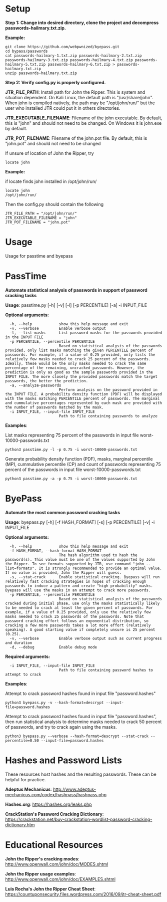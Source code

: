 # Setup

**Step 1: Change into desired directory, clone the project and decompress passwords-hailmary.txt.zip.**

**Example:**

    git clone https://github.com/webpwnized/byepass.git
    cd bypass/passwords
    cat passwords-hailmary-1.txt.zip passwords-hailmary-2.txt.zip passwords-hailmary-3.txt.zip passwords-hailmary-4.txt.zip passwords-hailmary-5.txt.zip passwords-hailmary-6.txt.zip > passwords-hailmary.txt.zip
    unzip passwords-hailmary.txt.zip

**Step 2: Verify config.py is properly configured.** 

**JTR_FILE_PATH**: Install path for John the Ripper. This is
 system and situation dependent. On Kali Linux, the default 
 path is "/usr/share/john". When john is compiled natively,
 the path may be "/opt/john/run/" but the user who installed
 JTR could put it in others directories.

**JTR_EXECUTABLE_FILENAME**: Filename of the john executable. By default, this is 
"john" and should not need to be changed. On Windows it is john.exe by default.

**JTR_POT_FILENAME**: Filename of the john.pot file. By default, this is 
"john.pot" and should not need to be changed

If unsure of location of John the Ripper, try 

    locate john

**Example:**

if locate finds john installed in /opt/john/run/

    locate john
    /opt/john/run/

Then the config.py should contain the following

    JTR_FILE_PATH = "/opt/john/run/"
    JTR_EXECUTABLE_FILENAME = "john"
    JTR_POT_FILENAME = "john.pot"

# Usage

Usage for passtime and byepass

# PassTime

**Automate statistical analysis of passwords in support of password cracking tasks**

**Usage**: passtime.py [-h] [-v] [-l] [-p PERCENTILE] [-a] -i INPUT_FILE

**Optional arguments:**

      -h, --help            show this help message and exit
      -v, --verbose         Enable verbose output
      -l, --list-masks      List password masks for the passwords provided in the INPUT FILE
      -p PERCENTILE, --percentile PERCENTILE
                            Based on statistical analysis of the passwords provided, only list masks matching the given PERCENTILE percent of passwords. For example, if a value of 0.25 provided, only lists the relatively few masks needed to crack 25 percent of the passwords. Ideally, these would be the only masks needed to crack the same percentage of the remaining, uncracked passwords. However, the prediction is only as good as the sample passwords provided in the INPUT FILE. The more closely the provided passwords match the target passwords, the better the prediction.
      -a, --analyze-passwords
                            Perform analysis on the password provided in the INPUT FILE. A probability density function (PDF) will be displayed with the masks matching PERCENTILE percent of passwords. The marginal and cummulative percentages represented by each mask are provided with the number of passwords matched by the mask.
      -i INPUT_FILE, --input-file INPUT_FILE
                            Path to file containing passwords to analyze

**Examples**:

List masks representing 75 percent of the passwords in input file worst-10000-passwords.txt

    python3 passtime.py -l -p 0.75 -i worst-10000-passwords.txt


Generate probability density function (PDF), masks, marginal percentile (MP), cummulative percentile (CP) and count of passwords representing 75 percent of the passwords in input file worst-10000-passwords.txt

    python3 passtime.py -a -p 0.75 -i worst-10000-passwords.txt

# ByePass

**Automate the most common password cracking tasks**

**Usage**: byepass.py [-h] [-f HASH_FORMAT] [-s] [-p PERCENTILE] [-v] -i
                  INPUT_FILE

**Optional arguments:**

      -h, --help            show this help message and exit
      -f HASH_FORMAT, --hash-format HASH_FORMAT
                            The hash algorithm used to hash the password(s). This value must be one of the values supported by John the Ripper. To see formats supported by JTR, use command "john --list=formats". It is strongly recommended to provide an optimal value. If no value is provided, John the Ripper will guess.
      -s, --stat-crack      Enable statistical cracking. Byepass will run relatively fast cracking strategies in hopes of cracking enough passwords to induce a pattern and create "high probability" masks. Byepass will use the masks in an attempt to crack more passwords.
      -p PERCENTILE, --percentile PERCENTILE
                            Based on statistical analysis of the passwords cracked during initial phase, use only the masks statistically likely to be needed to crack at least the given percent of passwords. For example, if a value of 0.25 provided, only use the relatively few masks needed to crack 25 passwords of the passwords. Note that password cracking effort follows an exponential distribution, so cracking a few more passwords takes a lot more effort (relatively speaking). A good starting value if completely unsure is 25 percent (0.25).
      -v, --verbose         Enable verbose output such as current progress and duration
      -d, --debug           Enable debug mode

**Required arguments:**

      -i INPUT_FILE, --input-file INPUT_FILE
                            Path to file containing password hashes to attempt to crack

**Examples**:

Attempt to crack password hashes found in input file "password.hashes"

	python3 byepass.py -v --hash-format=descrypt --input-file=password.hashes

Attempt to crack password hashes found in input file "password.hashes", then run statistical analysis to determine masks needed to crack 50 percent of passwords, and try to crack again using the masks.

	python3 byepass.py --verbose --hash-format=descrypt --stat-crack --percentile=0.50 --input-file=password.hashes
                                         
# Hashes and Password Lists

These resources host hashes and the resulting passwords. These can be helpful for practice.

**Adeptus Mechanicus**: http://www.adeptus-mechanicus.com/codex/hashpass/hashpass.php

**Hashes.org**: https://hashes.org/leaks.php

**CrackStation's Password Cracking Dictionary**: https://crackstation.net/buy-crackstation-wordlist-password-cracking-dictionary.htm

# Educational Resources

**John the Ripper's cracking modes**: http://www.openwall.com/john/doc/MODES.shtml

**John the Ripper usage examples**: http://www.openwall.com/john/doc/EXAMPLES.shtml

**Luis Rocha's John the Ripper Cheat Sheet**: https://countuponsecurity.files.wordpress.com/2016/09/jtr-cheat-sheet.pdf